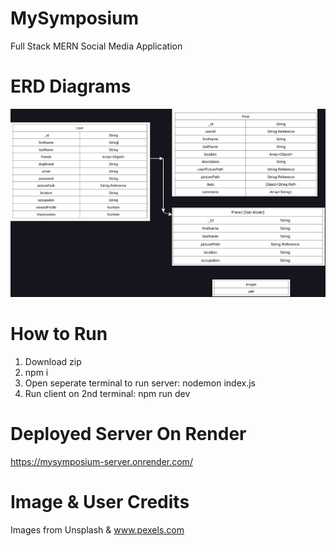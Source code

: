 # MySymposium
Full Stack MERN Social Media Application 

# ERD Diagrams
![ERD](./server/public/erd.jpg "ERD")

# How to Run
1. Download zip
2. npm i
3. Open seperate terminal to run server: nodemon index.js
4. Run client on 2nd terminal: npm run dev

# Deployed Server On Render
https://mysymposium-server.onrender.com/



# Image & User Credits
Images from Unsplash & www.pexels.com
